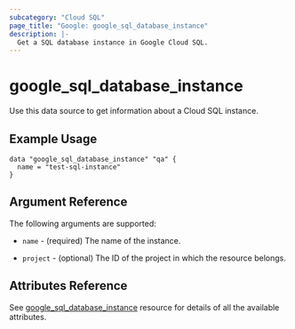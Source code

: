 ```yaml
---
subcategory: "Cloud SQL"
page_title: "Google: google_sql_database_instance"
description: |-
  Get a SQL database instance in Google Cloud SQL.
---
```


# google\_sql\_database\_instance

Use this data source to get information about a Cloud SQL instance.

## Example Usage


```hcl
data "google_sql_database_instance" "qa" {
  name = "test-sql-instance"
}
```

## Argument Reference

The following arguments are supported:

* `name` - (required) The name of the instance.

* `project` - (optional) The ID of the project in which the resource belongs.

## Attributes Reference
See [google_sql_database_instance](https://registry.terraform.io/providers/hashicorp/google/latest/docs/resources/sql_database_instance) resource for details of all the available attributes.
